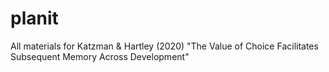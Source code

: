 # planit
All materials for Katzman &amp; Hartley (2020) "The Value of Choice Facilitates Subsequent Memory Across Development"
